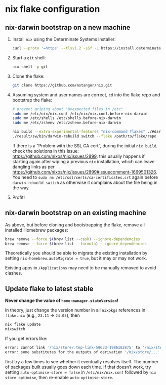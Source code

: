 # nix flake configuration

## nix-darwin bootstrap on a new machine

1. Install `nix` using the Determinate Systems installer:

   ```sh
   curl --proto '=https' --tlsv1.2 -sSf -L https://install.determinate.systems/nix | sh -s -- install --determinate
   ```

2. Start a `git` shell:

   ```sh
   nix-shell -p git
   ```

3. Clone the flake:

   ```sh
   git clone https://github.com/nstanger/nix.git
   ```

4. Assuming system and user names are correct, `cd` into the flake repo and bootstrap the flake:

   ```sh
   # prevent griping about "Unexpected files in /etc"
   sudo mv /etc/nix/nix.conf /etc/nix/nix.conf.before-nix-darwin
   sudo mv /etc/shells /etc/shells.before-nix-darwin
   sudo mv /etc/zshenv /etc/zshenv.before-nix-darwin

   nix build --extra-experimental-features "nix-command flakes" ./#darwinConfigurations.[system name].system
   ./result/sw/bin/darwin-rebuild switch --flake /path/to/flake/repo
   ```

   If there is a “Problem with the SSL CA cert”, during the initial `nix build`, check the solutions in this issue: <https://github.com/nixos/nix/issues/2899>. this usually happens if starting again after wiping a previous `nix` installation, which can leave dangling links as per <https://github.com/nixos/nix/issues/2899#issuecomment-1669501326>. You need to `sudo rm /etc/ssl/certs/ca-certificates.crt` again before `darwin-rebuild switch` as otherwise it complains about the file being in the way.

5. Profit!

## nix-darwin bootstrap on an existing machine

As above, but before cloning and bootstrapping the flake, remove all installed Homebrew packages:

```sh
brew remove --force $(brew list --cask) --ignore-dependencies
brew remove --force $(brew list --formula) --ignore-dependencies
```

Theoretically you should be able to migrate the existing installation by setting `nix-homebrew.autoMigrate = true`, but it may or may not work.

Existing apps in `/Applications` may need to be manually removed to avoid clashes.

## Update flake to latest stable

**Never change the value of `home-manager.stateVersion`!**

In theory, just change the version number in all `nixpkgs` references in `flake.nix` (e.g., `23.11` → `24.05`), then

```sh
nix flake update
nixswitch
```

If you get errors like:

```sh
error: cannot link '/nix/store/.tmp-link-59633-1986182875' to '/nix/store/.links/068x3y3a6lhjiixbmxx1wrg3lbxhq37blnlxp03038qvhdg0kcvc': File exists
error: some substitutes for the outputs of derivation '/nix/store/...' failed (usually happens due to networking issues); try '--fallback' to build derivation from source
```
first try a few times to see whether it eventually resolves itself. The number of packages built usually goes down each time. If that doesn’t work, try setting `auto-optimise-store = false` in `/etc/nix/nix.conf` followed by `nix store optimise`, then re-enable `auto-optimise-store`.
